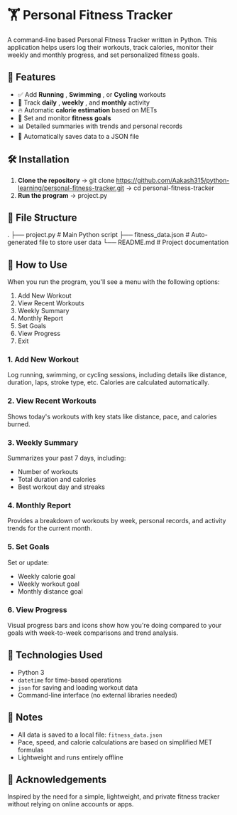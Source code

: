 # 🏋️ Personal Fitness Tracker

A command-line based Personal Fitness Tracker written in Python. This application helps users log their workouts, track calories, monitor their weekly and monthly progress, and set personalized fitness goals.

## 🚀 Features

* ✅ Add  **Running** ,  **Swimming** , or **Cycling** workouts
* 📅 Track  **daily** ,  **weekly** , and **monthly** activity
* 🔥 Automatic **calorie estimation** based on METs
* 🎯 Set and monitor **fitness goals**
* 📊 Detailed summaries with trends and personal records
* 💾 Automatically saves data to a JSON file

## 🛠️ Installation

1. **Clone the repository**
   ->    git clone https://github.com/Aakash315/python-learning/personal-fitness-tracker.git
   ->    cd personal-fitness-tracker
2. **Run the program**
   ->    project.py

## 📂 File Structure

.
├── project.py       # Main Python script
├── fitness_data.json        # Auto-generated file to store user data
└── README.md                # Project documentation


## 🧰 How to Use

When you run the program, you'll see a menu with the following options:

1. Add New Workout
2. View Recent Workouts
3. Weekly Summary
4. Monthly Report
5. Set Goals
6. View Progress
7. Exit

### 1. Add New Workout

Log running, swimming, or cycling sessions, including details like distance, duration, laps, stroke type, etc. Calories are calculated automatically.

### 2. View Recent Workouts

Shows today's workouts with key stats like distance, pace, and calories burned.

### 3. Weekly Summary

Summarizes your past 7 days, including:

* Number of workouts
* Total duration and calories
* Best workout day and streaks

### 4. Monthly Report

Provides a breakdown of workouts by week, personal records, and activity trends for the current month.

### 5. Set Goals

Set or update:

* Weekly calorie goal
* Weekly workout goal
* Monthly distance goal

### 6. View Progress

Visual progress bars and icons show how you're doing compared to your goals with week-to-week comparisons and trend analysis.


## 🧠 Technologies Used

* Python 3
* `datetime` for time-based operations
* `json` for saving and loading workout data
* Command-line interface (no external libraries needed)


## 📌 Notes

* All data is saved to a local file: `fitness_data.json`
* Pace, speed, and calorie calculations are based on simplified MET formulas
* Lightweight and runs entirely offline


## 🙌 Acknowledgements

Inspired by the need for a simple, lightweight, and private fitness tracker without relying on online accounts or apps.
